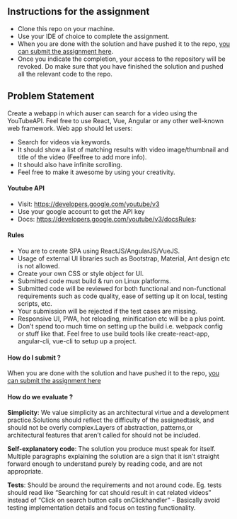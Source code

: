  ## Instructions for the assignment
* Clone this repo on your machine.
* Use your IDE of choice to complete the assignment.
* When you are done with the solution and have pushed it to the repo, [you can submit the assignment here](https://app.snapcode.review/submission_links/45b970fe-dda2-4920-a23b-49b5c3ecc42b).
* Once you indicate the completion, your access to the repository will be revoked. Do make sure that you have finished the solution and pushed all the relevant code to the repo.

## Problem Statement
Create a webapp in which auser can search for a video using the YouTubeAPI. 
Feel free to use React, Vue, Angular or any other well-known web framework.
Web app should let users:
* Search for videos via keywords.
* It should show a list of matching results with video image/thumbnail and title of the video (Feelfree to add more info).
* It should also have infinite scrolling.
* Feel free to make it awesome by using your creativity.

#### Youtube API
* Visit: https://developers.google.com/youtube/v3
* Use your google account to get the API key
* Docs: https://developers.google.com/youtube/v3/docsRules: 

#### Rules
* You are to create SPA using ReactJS/AngularJS/VueJS.
* Usage of external UI libraries such as Bootstrap, Material, Ant design etc is not allowed.
* Create your own CSS or style object for UI.
* Submitted code must build & run on Linux platforms.
* Submitted code will be reviewed for both functional and non-functional requirements such as code quality, ease of setting up it on local, testing scripts, etc.
* Your submission will be rejected if the test cases are missing.
* Responsive UI, PWA, hot reloading, minification etc will be a plus point.
* Don’t spend too much time on setting up the build i.e. webpack config or stuff like that. Feel free to use build tools like create-react-app, angular-cli, vue-cli to setup up a project.

#### How do I submit ?

When you are done with the solution and have pushed it to the repo, [you can submit the assignment here](https://app.snapcode.review/submission_links/45b970fe-dda2-4920-a23b-49b5c3ecc42b)

#### How do we evaluate ?
**Simplicity**: We value simplicity as an architectural virtue and a development practice.Solutions should reflect the difficulty of the assignedtask, and should not be overly complex.Layers of abstraction, patterns,or architectural features that aren’t called for should not be included.

**Self-explanatory code**: The solution you produce must speak for itself. Multiple paragraphs explaining the solution are a sign that it isn’t straight forward enough to understand purely by reading code, and are not appropriate.

**Tests**: Should be around the requirements and not around code. Eg. tests should read like “Searching for cat should result in cat related videos” instead of “Click on search button calls onClickhandler” - Basically avoid testing implementation details and focus on testing functionality.

    
